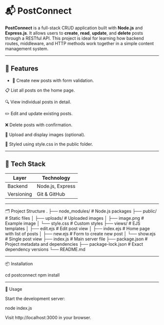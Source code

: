 # 📬 PostConnect

**PostConnect** is a full-stack CRUD application built with **Node.js** and **Express.js**. It allows users to **create**, **read**, **update**, and **delete** posts through a RESTful API. This project is ideal for learning how backend routes, middleware, and HTTP methods work together in a simple content management system.

---

## 🔧 Features

- 📝 Create new posts with form validation.

📋 List all posts on the home page.

🔍 View individual posts in detail.

✏️ Edit and update existing posts.

❌ Delete posts with confirmation.

📁 Upload and display images (optional).

🎨 Styled using style.css in the public folder.

---

## 🚀 Tech Stack

| Layer     | Technology       |
|-----------|------------------|
| Backend   | Node.js, Express |
| Versioning | Git & GitHub     |

---

🗂️ Project Structure
.
├── node_modules/             # Node.js packages
├── public/                   # Static files
│   ├── uploads/              # Uploaded images
│   ├── image.png             # Example image
│   └── style.css             # Custom styles
├── views/                    # EJS templates
│   ├── edit.ejs              # Edit post view
│   ├── index.ejs             # Home page with list of posts
│   ├── new.ejs               # Form to create new post
│   └── show.ejs              # Single post view
├── index.js                  # Main server file
├── package.json              # Project metadata and dependencies
├── package-lock.json         # Exact dependency versions
└── README.md

---

📦 Installation

cd postconnect
npm install

---

🧪 Usage

Start the development server:

node index.js

Visit http://localhost:3000 in your browser.

